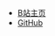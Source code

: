 <!-- docs/_sidebar.md --> 

- [B站主页](https://space.bilibili.com/94779326)
- [GitHub](https://github.com/Enzo-MiMan/cv_related_collections)

